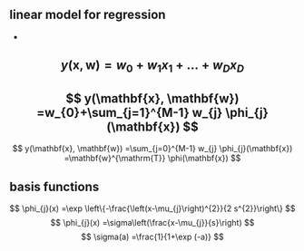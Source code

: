 
## linear model for regression
- 
$$
y(\mathbf{x}, \mathbf{w})
=w_{0}+w_{1} x_{1}+\ldots+w_{D} x_{D}
$$
- 
$$
y(\mathbf{x}, \mathbf{w})
=w_{0}+\sum_{j=1}^{M-1} w_{j} \phi_{j}(\mathbf{x})
$$
- 
$$
y(\mathbf{x}, \mathbf{w})
=\sum_{j=0}^{M-1} w_{j} \phi_{j}(\mathbf{x})
=\mathbf{w}^{\mathrm{T}} \phi(\mathbf{x})
$$
## basis functions
$$
\phi_{j}(x)
=\exp \left\{-\frac{\left(x-\mu_{j}\right)^{2}}{2 s^{2}}\right\}
$$
$$
\phi_{j}(x)
=\sigma\left(\frac{x-\mu_{j}}{s}\right)
$$
$$
\sigma(a)
=\frac{1}{1+\exp (-a)}
$$